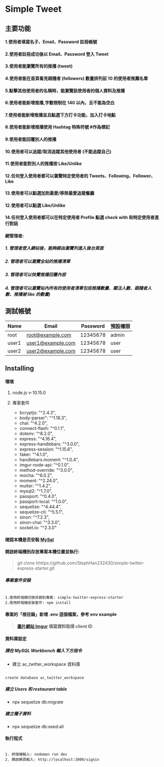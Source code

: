 # Simple Tweet

## 主要功能

#### 1.使用者填寫名子、Email、Password 註冊帳號

#### 2.使用者註冊成功後以 Email、Password 登入 Tweet

#### 3.使用者能瀏覽所有的推播 (tweet)

#### 4.使用者能在首頁看見跟隨者 (followers) 數量排列前 10 的使用者推薦名單

#### 5.點擊其他使用者的名稱時，能瀏覽該使用者的個人資料及推播

#### 6.使用者能新增推播,字數限制在 140 以內，且不能為空白

#### 7.使用者能新增推播並且點選下方打卡功能，加入打卡地點

#### 8.使用者能新增推播使用 Hashtag 特殊符號 #作為標記

#### 9.使用者能回覆別人的推播

#### 10.使用者可以追蹤/取消追蹤其他使用者 (不能追蹤自己)

#### 11.使用者能對別人的推播按 Like/Unlike

#### 12.任何登入使用者都可以瀏覽特定使用者的 Tweets、Following、Follower、Like

#### 13.使用者可以點選加到最愛/移除最愛追蹤餐廳

#### 12.使用者可以點選 Like/Unlike

#### 14.任何登入使用者都可以在特定使用者 Profile 點選 check with 和特定使用者進行對話

#### 網管理者:

##### 1. 管理者登入網站後，能夠經由瀏覽列進入後台頁面

##### 2. 管理者可以瀏覽全站的推播清單

##### 3. 管理者可以快覽推播回覆內容

##### 4. 管理者可以瀏覽站內所有的使用者清單包括推播數量、關注人數、跟隨者人數、推播被 like 的數量)

## 測試帳號

| Name  | Email             | Password | 預設權限 |
| ----- | ----------------- | -------- | -------- |
| root  | root@example.com  | 12345678 | admin    |
| user1 | user1@example.com | 12345678 | user     |
| user2 | user2@example.com | 12345678 | user     |

## Installing

#### 環境

1.  node.js v-10.15.0

2.  專案套件
    - bcryptjs: "^2.4.3",
    - body-parser": "^1.18.3",
    - chai: "^4.2.0",
    - connect-flash: "^0.1.1",
    - dotenv: "^8.2.0",
    - express: "^4.16.4",
    - express-handlebars: "^3.0.0",
    - express-session: "^1.15.6",
    - faker: "^4.1.0",
    - handlebars.moment: "^1.0.4",
    - imgur-node-api: "^0.1.0",
    - method-override: "^3.0.0",
    - mocha: "^6.0.2",
    - moment: "^2.24.0",
    - multer: "^1.4.2",
    - mysql2: "^1.7.0",
    - passport: "^0.4.0",
    - passport-local: "^1.0.0",
    - sequelize: "^4.44.4",
    - sequelize-cli: "^5.5.1",
    - sinon: "^7.2.3",
    - sinon-chai: "^3.3.0",
    - socket.io: "^2.3.0"

#### 確認本機是否安裝 [MySql](https://dev.mysql.com/downloads/windows/installer/)

#### 開啟終端機到存放專案本機位置並執行:

> git clone hhttps://github.com/StephHan232430/simple-twitter-express-starter.git

##### 專案套件安裝

```

1.使用終端機切換目錄到專案: simple-twitter-express-starter
2.使用終端機安裝套件: npm install

```

#### 專案的「根目錄」新增 .env 這個檔案，參考 env example

> #### [圖片網站 Imgur](https://api.imgur.com/oauth2/addclient) 填寫資料取得 client ID

#### 資料庫設定

##### 請在 MySQL Workbench 輸入下方指令

- 建立 ac_twitter_workspace 資料庫

```

create database ac_twitter_workspace

```

##### 建立 Users 和 restaurant table

- npx sequelize db:migrate

##### 建立種子資料

- npx sequelize db:seed:all

#### 執行程式

```

1. 終端機輸入: nodemon run dev
2. 開啟網頁輸入: http://localhost:3000/signin

```
